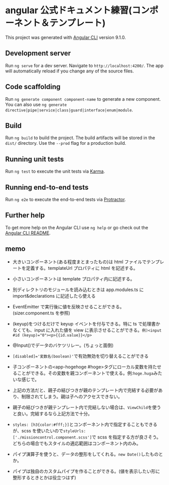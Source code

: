 # angular 公式ドキュメント練習(コンポーネント＆テンプレート)

This project was generated with [Angular CLI](https://github.com/angular/angular-cli) version 9.1.0.

## Development server

Run `ng serve` for a dev server. Navigate to `http://localhost:4200/`. The app will automatically reload if you change any of the source files.

## Code scaffolding

Run `ng generate component component-name` to generate a new component. You can also use `ng generate directive|pipe|service|class|guard|interface|enum|module`.

## Build

Run `ng build` to build the project. The build artifacts will be stored in the `dist/` directory. Use the `--prod` flag for a production build.

## Running unit tests

Run `ng test` to execute the unit tests via [Karma](https://karma-runner.github.io).

## Running end-to-end tests

Run `ng e2e` to execute the end-to-end tests via [Protractor](http://www.protractortest.org/).

## Further help

To get more help on the Angular CLI use `ng help` or go check out the [Angular CLI README](https://github.com/angular/angular-cli/blob/master/README.md).

## memo

- 大きいコンポーネント(ある程度まとまったもの)は html ファイルでテンプレートを定義する。templateUrl プロパティに html を記述する。
- 小さいコンポーネントは template プロパティ内に記述する。

- 別ディレクトリのモジュールを読み込むときは app.modules.ts に import&declarations に記述したら使える
- EventEmitter で実行後に値を反映させることができる。(sizer.component.ts を参照)
- (keyup)をつけるだけで keyup イベントを付与できる。特に ts で処理書かなくても、input に入れた値を view に表示させることができる。`例)<input #id (keyup)="0"><p>{{id.value}}</p>`

- @Input()でデータのバケツリレー。(ちょっと面倒)

- `[disabled]='変数名(boolean)'`で有効無効を切り替えることができる

- 子コンポーネントの<app-hogehoge #hoge>タグにローカル変数を持たせることができる。その変数を親コンポーネントで使える。例:`hoge.huga`みたいな感じで。
- 上記の方法だと、親子の結びつきが親のテンプレート内で完結する必要があり、制限されてしまう。親は子へのアクセスできない。
- 親子の結びつきが親テンプレート内で完結しない場合は、`ViewChild`を使うと良い。完結するなら上記方法で十分。

- `styles: [h3{color:#fff;}]`とコンポーネント内で指定することもできるが、scss を使いたいので`styleUrls: ['./missioncontrol.component.scss']`で scss を指定する方が良さそう。どちらの場合でもスタイルの適応範囲はコンポーネント内のみ。

- パイプ演算子を使うと、データの整形をしてくれる。`new Date()`したものとか。
- パイプは独自のカスタムパイプを作ることができる。(値を表示したい形に整形するときとかは役立つはず)
